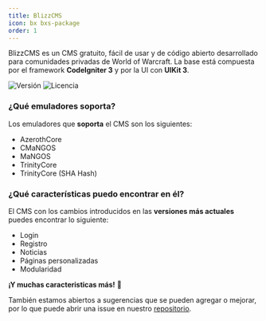 ```yaml
---
title: BlizzCMS
icon: bx bxs-package
order: 1
---
```


BlizzCMS es un CMS gratuito, fácil de usar y de código abierto desarrollado para comunidades privadas de World of Warcraft. La base está compuesta por el framework **CodeIgniter 3** y por la UI con **UIKit 3**.

![Versión](https://img.shields.io/github/v/release/WoW-CMS/BlizzCMS?color=green&include_prereleases&logo=github&sort=semver&style=for-the-badge)
![Licencia](https://img.shields.io/github/license/WoW-CMS/BlizzCMS?color=blue&style=for-the-badge)

### ¿Qué emuladores soporta?

Los emuladores que **soporta** el CMS son los siguientes:

- AzerothCore
- CMaNGOS
- MaNGOS
- TrinityCore
- TrinityCore (SHA Hash)

### ¿Qué características puedo encontrar en él?

El CMS con los cambios introducidos en las **versiones más actuales** puedes encontrar lo siguiente:

- Login
- Registro
- Noticias
- Páginas personalizadas
- Modularidad

**¡Y muchas caracteristicas más!** :tada:

También estamos abiertos a sugerencias que se pueden agregar o mejorar, por lo que puede abrir una issue en nuestro [repositorio](https://github.com/WoW-CMS/BlizzCMS).
